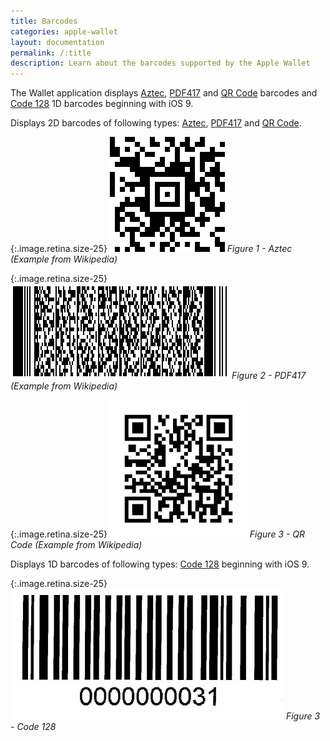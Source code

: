 ```yaml
---
title: Barcodes
categories: apple-wallet
layout: documentation
permalink: /:title
description: Learn about the barcodes supported by the Apple Wallet
---
```



The Wallet application displays [Aztec](https://en.wikipedia.org/wiki/Aztec_Code), [PDF417](https://en.wikipedia.org/wiki/PDF417) and [QR Code](https://en.wikipedia.org/wiki/QR_code) barcodes and [Code 128](https://en.wikipedia.org/wiki/Code_128) 1D barcodes beginning with iOS 9.

Displays 2D barcodes of following types: [Aztec](https://en.wikipedia.org/wiki/Aztec_Code), [PDF417](https://en.wikipedia.org/wiki/PDF417) and [QR Code](https://en.wikipedia.org/wiki/QR_code).

{:.image.retina.size-25}
![barcode_aztec](/assets/images/barcode_aztec.png)
*Figure 1 - Aztec (Example from Wikipedia)*

{:.image.retina.size-25}
![barcode_pdf417](/assets/images/barcode_pdf417.png)
*Figure 2 - PDF417 (Example from Wikipedia)*

{:.image.retina.size-25}
![barcode_qrcode](/assets/images/barcode_qrcode.png)
*Figure 3 - QR Code (Example from Wikipedia)*

Displays 1D barcodes of following types: [Code 128](https://en.wikipedia.org/wiki/Code_128) beginning with iOS 9.

{:.image.retina.size-25}
![barcode_code128](/assets/images/barcode_code128.jpg)
*Figure 3 - Code 128*
